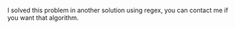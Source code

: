 I solved this problem in another solution using regex, you can contact me if you want that algorithm.

